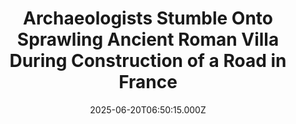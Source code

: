 ---
title: "Archaeologists Stumble Onto Sprawling Ancient Roman Villa During Construction of a Road in France"
date: 2025-06-20T06:50:15.000Z
category: Human Kindness
externalLink: "https://www.goodnewsnetwork.org/archaeologists-stumble-onto-sprawling-ancient-roman-villa-during-construction-of-a-road-in-france/"
image: ""
excerpt: "If you had to picture the villa of an important Roman official, it would probably be reasonable to expect to see mosaics and frescoes, private baths; perhaps underfloor heating. Sainte-Nitasse, a Gallo-Roman site in central France has all of these and more, indicating a previously unknown level of grandeur for the area. Sprawling across 43,000 […] The post Archaeologists Stumble…"
---